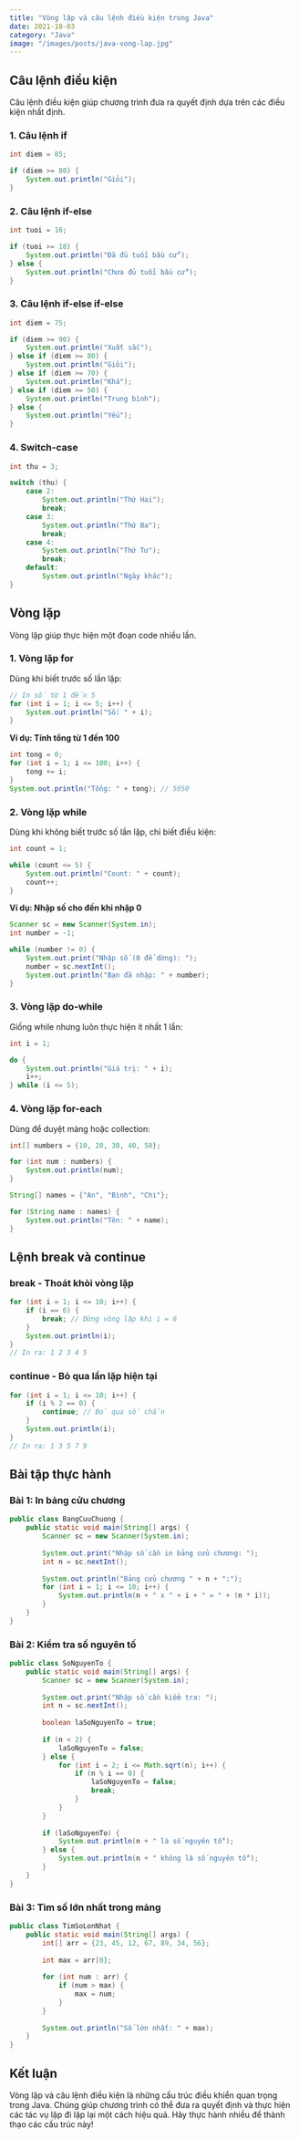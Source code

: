 ```yaml
---
title: "Vòng lặp và câu lệnh điều kiện trong Java"
date: 2021-10-03
category: "Java"
image: "/images/posts/java-vong-lap.jpg"
---
```


## Câu lệnh điều kiện

Câu lệnh điều kiện giúp chương trình đưa ra quyết định dựa trên các điều kiện nhất định.

### 1. Câu lệnh if

```java
int diem = 85;

if (diem >= 80) {
    System.out.println("Giỏi");
}
```

### 2. Câu lệnh if-else

```java
int tuoi = 16;

if (tuoi >= 18) {
    System.out.println("Đã đủ tuổi bầu cử");
} else {
    System.out.println("Chưa đủ tuổi bầu cử");
}
```

### 3. Câu lệnh if-else if-else

```java
int diem = 75;

if (diem >= 90) {
    System.out.println("Xuất sắc");
} else if (diem >= 80) {
    System.out.println("Giỏi");
} else if (diem >= 70) {
    System.out.println("Khá");
} else if (diem >= 50) {
    System.out.println("Trung bình");
} else {
    System.out.println("Yếu");
}
```

### 4. Switch-case

```java
int thu = 3;

switch (thu) {
    case 2:
        System.out.println("Thứ Hai");
        break;
    case 3:
        System.out.println("Thứ Ba");
        break;
    case 4:
        System.out.println("Thứ Tư");
        break;
    default:
        System.out.println("Ngày khác");
}
```

## Vòng lặp

Vòng lặp giúp thực hiện một đoạn code nhiều lần.

### 1. Vòng lặp for

Dùng khi biết trước số lần lặp:

```java
// In số từ 1 đến 5
for (int i = 1; i <= 5; i++) {
    System.out.println("Số: " + i);
}
```

**Ví dụ: Tính tổng từ 1 đến 100**

```java
int tong = 0;
for (int i = 1; i <= 100; i++) {
    tong += i;
}
System.out.println("Tổng: " + tong); // 5050
```

### 2. Vòng lặp while

Dùng khi không biết trước số lần lặp, chỉ biết điều kiện:

```java
int count = 1;

while (count <= 5) {
    System.out.println("Count: " + count);
    count++;
}
```

**Ví dụ: Nhập số cho đến khi nhập 0**

```java
Scanner sc = new Scanner(System.in);
int number = -1;

while (number != 0) {
    System.out.print("Nhập số (0 để dừng): ");
    number = sc.nextInt();
    System.out.println("Bạn đã nhập: " + number);
}
```

### 3. Vòng lặp do-while

Giống while nhưng luôn thực hiện ít nhất 1 lần:

```java
int i = 1;

do {
    System.out.println("Giá trị: " + i);
    i++;
} while (i <= 5);
```

### 4. Vòng lặp for-each

Dùng để duyệt mảng hoặc collection:

```java
int[] numbers = {10, 20, 30, 40, 50};

for (int num : numbers) {
    System.out.println(num);
}

String[] names = {"An", "Bình", "Chi"};

for (String name : names) {
    System.out.println("Tên: " + name);
}
```

## Lệnh break và continue

### break - Thoát khỏi vòng lặp

```java
for (int i = 1; i <= 10; i++) {
    if (i == 6) {
        break; // Dừng vòng lặp khi i = 6
    }
    System.out.println(i);
}
// In ra: 1 2 3 4 5
```

### continue - Bỏ qua lần lặp hiện tại

```java
for (int i = 1; i <= 10; i++) {
    if (i % 2 == 0) {
        continue; // Bỏ qua số chẵn
    }
    System.out.println(i);
}
// In ra: 1 3 5 7 9
```

## Bài tập thực hành

### Bài 1: In bảng cửu chương

```java
public class BangCuuChuong {
    public static void main(String[] args) {
        Scanner sc = new Scanner(System.in);
        
        System.out.print("Nhập số cần in bảng cửu chương: ");
        int n = sc.nextInt();
        
        System.out.println("Bảng cửu chương " + n + ":");
        for (int i = 1; i <= 10; i++) {
            System.out.println(n + " x " + i + " = " + (n * i));
        }
    }
}
```

### Bài 2: Kiểm tra số nguyên tố

```java
public class SoNguyenTo {
    public static void main(String[] args) {
        Scanner sc = new Scanner(System.in);
        
        System.out.print("Nhập số cần kiểm tra: ");
        int n = sc.nextInt();
        
        boolean laSoNguyenTo = true;
        
        if (n < 2) {
            laSoNguyenTo = false;
        } else {
            for (int i = 2; i <= Math.sqrt(n); i++) {
                if (n % i == 0) {
                    laSoNguyenTo = false;
                    break;
                }
            }
        }
        
        if (laSoNguyenTo) {
            System.out.println(n + " là số nguyên tố");
        } else {
            System.out.println(n + " không là số nguyên tố");
        }
    }
}
```

### Bài 3: Tìm số lớn nhất trong mảng

```java
public class TimSoLonNhat {
    public static void main(String[] args) {
        int[] arr = {23, 45, 12, 67, 89, 34, 56};
        
        int max = arr[0];
        
        for (int num : arr) {
            if (num > max) {
                max = num;
            }
        }
        
        System.out.println("Số lớn nhất: " + max);
    }
}
```

## Kết luận

Vòng lặp và câu lệnh điều kiện là những cấu trúc điều khiển quan trọng trong Java. Chúng giúp chương trình có thể đưa ra quyết định và thực hiện các tác vụ lặp đi lặp lại một cách hiệu quả. Hãy thực hành nhiều để thành thạo các cấu trúc này!